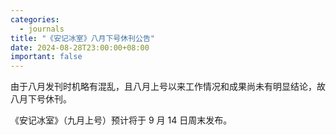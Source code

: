 ```yaml
---
categories:
  - journals
title: "《安记冰室》八月下号休刊公告"
date: 2024-08-28T23:00:00+08:00
important: false
---
```


由于八月发刊时机略有混乱，且八月上号以来工作情况和成果尚未有明显结论，故八月下号休刊。

《安记冰室》（九月上号）预计将于 9 月 14 日周末发布。
